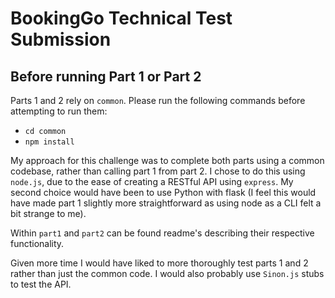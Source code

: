 # BookingGo Technical Test Submission

## Before running Part 1 or Part 2

Parts 1 and 2 rely on `common`. Please run the following commands before attempting to run them:

- `cd common`
- `npm install`

My approach for this challenge was to complete both parts using a common codebase, rather than calling part 1 from part 2. I chose to do this using `node.js`, due to the ease of creating a RESTful API using `express`. My second choice would have been to use Python with flask (I feel this would have made part 1 slightly more straightforward as using node as a CLI felt a bit strange to me).

Within `part1` and `part2` can be found readme's describing their respective functionality.

Given more time I would have liked to more thoroughly test parts 1 and 2 rather than just the common code. I would also probably use `Sinon.js` stubs to test the API.
